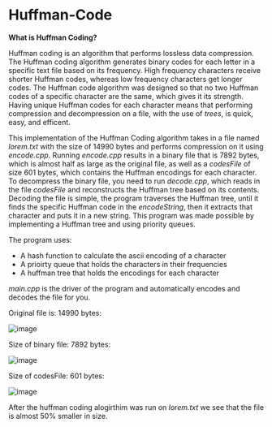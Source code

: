 # Huffman-Code

**What is Huffman Coding?**

Huffman coding is an algorithm that performs lossless data compression. The Huffman coding algorithm generates binary codes for each letter in a specific text file based on its frequency. High frequency characters receive shorter Huffman codes, whereas low frequency characters get longer codes. The Huffman code algorithm was designed so that no two Huffman codes of a specific character are the same, which gives it its strength. Having unique Huffman codes for each character means that performing compression and decompression on a file, with the use of _trees_, is quick, easy, and efficent.

This implementation of the Huffman Coding algorithm takes in a file named _lorem.txt_ with the size of 14990 bytes and performs compression on it using _encode.cpp_. Running _encode.cpp_ results in a binary file that is 7892 bytes, which is almost half as large as the original file, as well as a _codesFile_ of size 601 bytes, which contains the Huffman encodings for each character. To decompress the binary file, you need to run _decode.cpp_, which reads in the file _codesFile_ and reconstructs the Huffman tree based on its contents. Decoding the file is simple, the program traverses the Huffman tree, until it finds the specific Huffman code in the _encodeString_, then it extracts that character and puts it in a new string. This program was made possible by implementing a Huffman tree and using priority queues.


The program uses:
-  A hash function to calculate the ascii encoding of a character
-  A prioirty queue that holds the characters in their frequencies
-  A huffman tree that holds the encodings for each character

_main.cpp_ is the driver of the program and automatically encodes and decodes the file for you.


Original file is: 14990 bytes:

![image](https://user-images.githubusercontent.com/85080576/151867970-6b858cef-4f2f-4ef1-8d0f-aeca1835d4aa.png)

Size of binary file: 7892 bytes:

![image](https://user-images.githubusercontent.com/85080576/151867850-d8064395-720f-4b3e-ae7c-7e3fe54c286d.png)

Size of codesFile: 601 bytes:

![image](https://user-images.githubusercontent.com/85080576/151867908-598c4f53-00f2-46c1-b670-6686a7a3948f.png)


After the huffman coding alogirthim was run on _lorem.txt_ we see that the file is almost 50% smaller in size.
